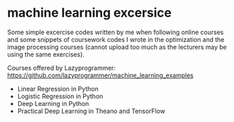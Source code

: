 # machine learning excersice
Some simple excercise codes written by me when following online courses and some snippets of coursework codes I wrote in the optimization and the image processing courses (cannot upload too much as the lecturers may be using the same exercises).

Courses offered by Lazyprogrammer: https://github.com/lazyprogrammer/machine_learning_examples
- Linear Regression in Python
- Logistic Regression in Python
- Deep Learning in Python
- Practical Deep Learning in Theano and TensorFlow
